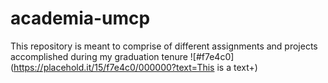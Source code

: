 # academia-umcp
This repository is meant to comprise of different assignments and projects accomplished during my graduation tenure
![#f7e4c0](https://placehold.it/15/f7e4c0/000000?text=This is a text+)
